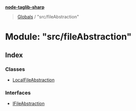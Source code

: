 **[node-taglib-sharp](../README.md)**

> [Globals](../globals.md) / "src/fileAbstraction"

# Module: "src/fileAbstraction"

## Index

### Classes

* [LocalFileAbstraction](../classes/_src_fileabstraction_.localfileabstraction.md)

### Interfaces

* [IFileAbstraction](../interfaces/_src_fileabstraction_.ifileabstraction.md)
